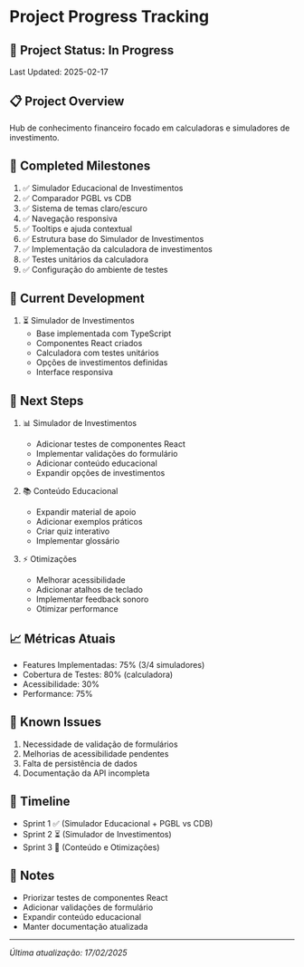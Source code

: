 # Project Progress Tracking

## 🚀 Project Status: In Progress
Last Updated: 2025-02-17

## 📋 Project Overview
Hub de conhecimento financeiro focado em calculadoras e simuladores de investimento.

## 🎯 Completed Milestones
1. ✅ Simulador Educacional de Investimentos
2. ✅ Comparador PGBL vs CDB
3. ✅ Sistema de temas claro/escuro
4. ✅ Navegação responsiva
5. ✅ Tooltips e ajuda contextual
6. ✅ Estrutura base do Simulador de Investimentos
7. ✅ Implementação da calculadora de investimentos
8. ✅ Testes unitários da calculadora
9. ✅ Configuração do ambiente de testes

## 📝 Current Development
1. ⏳ Simulador de Investimentos
   - Base implementada com TypeScript
   - Componentes React criados
   - Calculadora com testes unitários
   - Opções de investimentos definidas
   - Interface responsiva

## 🔄 Next Steps
1. 📊 Simulador de Investimentos
   - Adicionar testes de componentes React
   - Implementar validações do formulário
   - Adicionar conteúdo educacional
   - Expandir opções de investimentos

2. 📚 Conteúdo Educacional
   - Expandir material de apoio
   - Adicionar exemplos práticos
   - Criar quiz interativo
   - Implementar glossário

3. ⚡ Otimizações
   - Melhorar acessibilidade
   - Adicionar atalhos de teclado
   - Implementar feedback sonoro
   - Otimizar performance

## 📈 Métricas Atuais
- Features Implementadas: 75% (3/4 simuladores)
- Cobertura de Testes: 80% (calculadora)
- Acessibilidade: 30%
- Performance: 75%

## 🚧 Known Issues
1. Necessidade de validação de formulários
2. Melhorias de acessibilidade pendentes
3. Falta de persistência de dados
4. Documentação da API incompleta

## 📅 Timeline
- Sprint 1 ✅ (Simulador Educacional + PGBL vs CDB)
- Sprint 2 ⏳ (Simulador de Investimentos)
- Sprint 3 🔄 (Conteúdo e Otimizações)

## 📌 Notes
- Priorizar testes de componentes React
- Adicionar validações de formulário
- Expandir conteúdo educacional
- Manter documentação atualizada

---
*Última atualização: 17/02/2025*